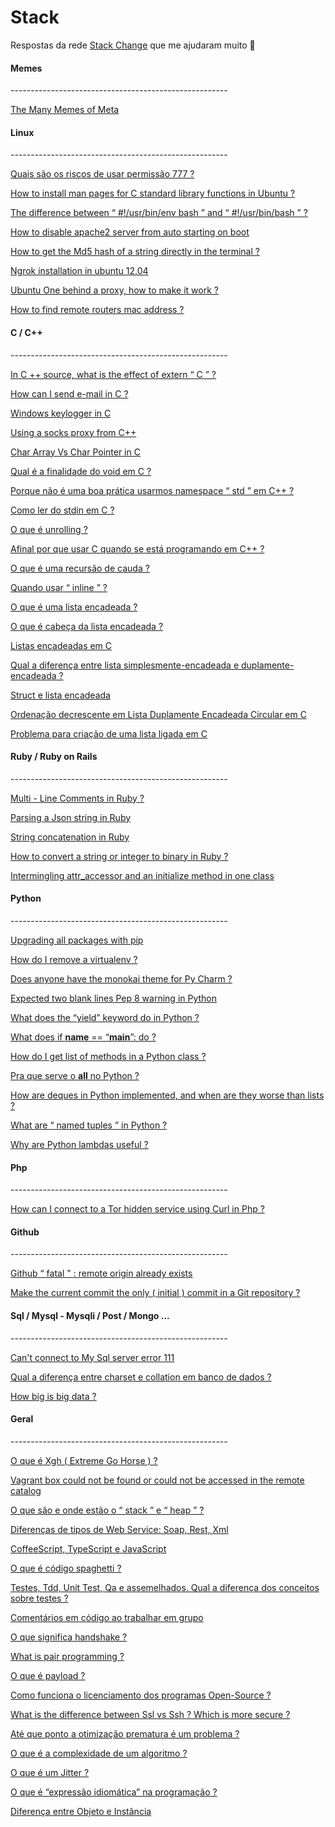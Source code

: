 
# Stack

Respostas da rede [Stack Change](http://portuguese.stackexchange.com/) que me ajudaram muito 🤖

<h4>Memes</h4>
------------------------------------------------------

[The Many Memes of Meta](https://meta.stackexchange.com/questions/19478/the-many-memes-of-meta/19479)

<h4>Linux</h4>
------------------------------------------------------

[Quais são os riscos de usar permissão 777 ?](http://pt.stackoverflow.com/questions/169996/quais-s%c3%a3o-os-riscos-de-usar-permiss%c3%a3o-777)

[How to install man pages for C standard library functions in Ubuntu ?](https://superuser.com/questions/40609/how-to-install-man-pages-for-c-standard-library-functions-in-ubuntu)

[The difference between “ #!/usr/bin/env bash ” and “ #!/usr/bin/bash ” ?](http://stackoverflow.com/questions/16365130/the-difference-between-usr-bin-env-bash-and-usr-bin-bash)

[How to disable apache2 server from auto starting on boot](https://askubuntu.com/questions/170640/how-to-disable-apache2-server-from-auto-starting-on-boot)

[How to get the Md5 hash of a string directly in the terminal ?](https://askubuntu.com/questions/53846/how-to-get-the-md5-hash-of-a-string-directly-in-the-terminal)

[Ngrok installation in ubuntu 12.04](https://askubuntu.com/questions/703078/ngrok-installation-in-ubuntu-12-04)

[Ubuntu One behind a proxy, how to make it work ?](https://askubuntu.com/questions/7081/ubuntu-one-behind-a-proxy-how-to-make-it-work?s=1|0.0000)

[How to find remote routers mac address ?](https://security.stackexchange.com/questions/146364/how-to-find-remote-routers-mac-address)

<h4>C / C++</h4>
------------------------------------------------------

[In C ++ source, what is the effect of extern “ C ” ?](http://stackoverflow.com/questions/1041866/in-c-source-what-is-the-effect-of-extern-c)

[How can I send e-mail in C ?](http://stackoverflow.com/questions/2362989/how-can-i-send-e-mail-in-c)

[Windows keylogger in C](http://codereview.stackexchange.com/questions/46980/windows-keylogger-in-c)

[Using a socks proxy from C++](http://stackoverflow.com/questions/2809559/using-a-socks-proxy-from-c?noredirect=1&lq=1)

[Char Array Vs Char Pointer in C](http://stackoverflow.com/questions/10186765/char-array-vs-char-pointer-in-c?rq=1)

[Qual é a finalidade do void em C ?](http://pt.stackoverflow.com/questions/97138/qual-%c3%a9-a-finalidade-do-void-em-c)

[Porque não é uma boa prática usarmos namespace “ std ” em C++ ?](http://pt.stackoverflow.com/questions/38435/porque-n%c3%a3o-%c3%a9-uma-boa-pr%c3%a1tica-usarmos-namespace-std-em-c)

[Como ler do stdin em C ?](http://pt.stackoverflow.com/questions/42981/como-ler-do-stdin-em-c)

[O que é unrolling ?](http://pt.stackoverflow.com/questions/186216/o-que-%C3%A9-unrolling/186228#186228)

[Afinal por que usar C quando se está programando em C++ ?](http://pt.stackoverflow.com/questions/177611/afinal-por-que-usar-c-quando-se-est%C3%A1-programando-em-c?rq=1)

[O que é uma recursão de cauda ?](http://pt.stackoverflow.com/questions/184494/o-que-%C3%A9-uma-recurs%C3%A3o-de-cauda?rq=1)

[Quando usar “ inline ” ?](http://pt.stackoverflow.com/questions/183990/quando-usar-inline?noredirect=1&lq=1)

[O que é uma lista encadeada ?](http://pt.stackoverflow.com/questions/164085/o-que-%C3%A9-uma-lista-encadeada)

[O que é cabeça da lista encadeada ?](http://pt.stackoverflow.com/questions/170420/o-que-%C3%A9-cabe%C3%A7a-da-lista-encadeada?rq=1)

[Listas encadeadas em C](http://pt.stackoverflow.com/questions/95461/listas-encadeadas-em-c?rq=1)

[Qual a diferença entre lista simplesmente-encadeada e duplamente-encadeada ?](http://pt.stackoverflow.com/questions/102983/qual-a-diferen%C3%A7a-entre-lista-simplesmente-encadeada-e-duplamente-encadeada)

[Struct e lista encadeada](http://pt.stackoverflow.com/questions/22489/struct-e-lista-encadeada)

[Ordenação decrescente em Lista Duplamente Encadeada Circular em C](http://pt.stackoverflow.com/questions/156240/ordena%C3%A7%C3%A3o-decrescente-em-lista-duplamente-encadeada-circular-em-c)

[Problema para criação de uma lista ligada em C](http://pt.stackoverflow.com/questions/150759/problema-para-cria%C3%A7%C3%A3o-de-uma-lista-ligada-em-c)

<h4>Ruby / Ruby on Rails</h4>
------------------------------------------------------

[Multi - Line Comments in Ruby ?](http://stackoverflow.com/questions/2989762/multi-line-comments-in-ruby)

[Parsing a Json string in Ruby](http://stackoverflow.com/questions/5410682/parsing-a-json-string-in-ruby)

[String concatenation in Ruby](http://stackoverflow.com/questions/377768/string-concatenation-in-ruby)

[How to convert a string or integer to binary in Ruby ?](http://stackoverflow.com/questions/2339695/how-to-convert-a-string-or-integer-to-binary-in-ruby)

[Intermingling attr_accessor and an initialize method in one class](http://stackoverflow.com/questions/16655915/intermingling-attr-accessor-and-an-initialize-method-in-one-class)

<h4>Python</h4>
------------------------------------------------------

[Upgrading all packages with pip](http://stackoverflow.com/questions/2720014/upgrading-all-packages-with-pip)

[How do I remove a virtualenv ?](http://stackoverflow.com/questions/11005457/how-do-i-remove-delete-a-virtualenv)

[Does anyone have the monokai theme for Py Charm ?](http://stackoverflow.com/questions/4233600/does-anyone-have-the-monokai-theme-for-pycharm)

[Expected two blank lines Pep 8 warning in Python](http://stackoverflow.com/questions/33466860/expected-two-blank-lines-pep8-warning-in-python)

[What does the “yield” keyword do in Python ?](http://stackoverflow.com/questions/231767/what-does-the-yield-keyword-do-in-python)

[What does if __name__ == “__main__”: do ?](http://stackoverflow.com/questions/419163/what-does-if-name-main-do)

[How do I get list of methods in a Python class ?](http://stackoverflow.com/questions/1911281/how-do-i-get-list-of-methods-in-a-python-class)

[Pra que serve o __all__ no Python ?](http://pt.stackoverflow.com/questions/176527/pra-que-serve-o-all-no-python)

[How are deques in Python implemented, and when are they worse than lists ?](http://stackoverflow.com/questions/6256983/how-are-deques-in-python-implemented-and-when-are-they-worse-than-lists)

[What are “ named tuples ” in Python ?](http://stackoverflow.com/questions/2970608/what-are-named-tuples-in-python)

[Why are Python lambdas useful ?](http://stackoverflow.com/questions/890128/why-are-python-lambdas-useful)

<h4>Php</h4>
------------------------------------------------------

[How can I connect to a Tor hidden service using Curl in Php ?](http://stackoverflow.com/questions/15445285/how-can-i-connect-to-a-tor-hidden-service-using-curl-in-php)

<h4>Github</h4>
------------------------------------------------------

[Github “ fatal " : remote origin already exists](http://stackoverflow.com/questions/10904339/github-fatal-remote-origin-already-exists)

[Make the current commit the only ( initial ) commit in a Git repository ?](http://stackoverflow.com/questions/9683279/make-the-current-commit-the-only-initial-commit-in-a-git-repository)

<h4>Sql / Mysql - Mysqli / Post / Mongo ... </h4>
------------------------------------------------------

[Can't connect to My Sql server error 111](http://stackoverflow.com/questions/1420839/cant-connect-to-mysql-server-error-111)

[Qual a diferença entre charset e collation em banco de dados ?](http://pt.stackoverflow.com/questions/30329/qual-a-diferen%c3%a7a-entre-charset-e-collation-em-banco-de-dados)

[How big is big data ?](http://datascience.stackexchange.com/questions/19/how-big-is-big-data)

<h4>Geral</h4>
------------------------------------------------------

[O que é Xgh ( Extreme Go Horse ) ?](http://pt.stackoverflow.com/questions/164124/o-que-%C3%A9-xgh-extreme-go-horse)

[Vagrant box could not be found or could not be accessed in the remote catalog](http://stackoverflow.com/questions/40473943/vagrant-box-could-not-be-found-or-could-not-be-accessed-in-the-remote-catalog)

[O que são e onde estão o “ stack ” e “ heap ” ?](http://pt.stackoverflow.com/questions/3797/o-que-s%c3%a3o-e-onde-est%c3%a3o-o-stack-e-heap)

[Diferenças de tipos de Web Service: Soap, Rest, Xml](http://pt.stackoverflow.com/questions/11183/diferen%c3%a7as-de-tipos-de-web-service-soap-rest-xml)

[CoffeeScript, TypeScript e JavaScript](http://pt.stackoverflow.com/questions/15998/coffeescript-typescript-e-javascript)

[O que é código spaghetti ?](http://pt.stackoverflow.com/questions/31315/o-que-%c3%a9-c%c3%b3digo-spaghetti)

[Testes, Tdd, Unit Test, Qa e assemelhados. Qual a diferença dos conceitos sobre testes ?](http://pt.stackoverflow.com/questions/19177/testes-tdd-unit-test-qa-e-assemelhados-qual-a-diferen%c3%a7a-dos-conceitos-sobre)

[Comentários em código ao trabalhar em grupo](http://pt.stackoverflow.com/questions/56751/coment%c3%a1rios-em-c%c3%b3digo-ao-trabalhar-em-grupo)

[O que significa handshake ?](http://pt.stackoverflow.com/questions/181115/o-que-significa-handshake)

[What is pair programming ?](http://stackoverflow.com/questions/696586/what-is-pair-programming)

[O que é payload ?](http://pt.stackoverflow.com/questions/188469/o-que-%c3%a9-payload)

[Como funciona o licenciamento dos programas Open-Source ?](http://pt.stackoverflow.com/questions/29789/como-funciona-o-licenciamento-dos-programas-open-source)

[What is the difference between Ssl vs Ssh ? Which is more secure ?](https://security.stackexchange.com/questions/1599/what-is-the-difference-between-ssl-vs-ssh-which-is-more-secure)

[Até que ponto a otimização prematura é um problema ?](http://pt.stackoverflow.com/questions/29507/at%C3%A9-que-ponto-a-otimiza%C3%A7%C3%A3o-prematura-%C3%A9-um-problema?rq=1)

[O que é a complexidade de um algoritmo ?](http://pt.stackoverflow.com/questions/33319/o-que-%C3%A9-a-complexidade-de-um-algoritmo?noredirect=1&lq=1)

[O que é um Jitter ?](http://pt.stackoverflow.com/questions/146250/o-que-%C3%A9-um-jitter)

[O que é “expressão idiomática” na programação ?](http://pt.stackoverflow.com/questions/184238/o-que-%C3%A9-express%C3%A3o-idiom%C3%A1tica-na-programa%C3%A7%C3%A3o)

[Diferença entre Objeto e Instância](http://pt.stackoverflow.com/questions/192233/diferen%C3%A7a-entre-objeto-e-inst%C3%A2ncia?newsletter=1&nlcode=638314%7cebef)
